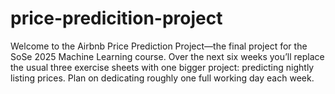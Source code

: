 # price-predicition-project
Welcome to the Airbnb Price Prediction Project—the final project for the SoSe 2025 Machine Learning course. Over the next six weeks you’ll replace the usual three exercise sheets with one bigger project: predicting nightly listing prices. Plan on dedicating roughly one full working day each week.

